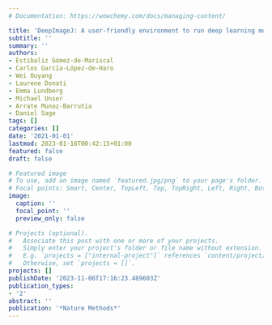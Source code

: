 ```yaml
---
# Documentation: https://wowchemy.com/docs/managing-content/

title: 'DeepImageJ: A user-friendly environment to run deep learning models in ImageJ'
subtitle: ''
summary: ''
authors:
- Estibaliz Gómez-de-Mariscal
- Carlos Garcı́a-López-de-Haro
- Wei Ouyang
- Laurene Donati
- Emma Lundberg
- Michael Unser
- Arrate Munoz-Barrutia
- Daniel Sage
tags: []
categories: []
date: '2021-01-01'
lastmod: 2023-01-16T00:42:15+01:00
featured: false
draft: false

# Featured image
# To use, add an image named `featured.jpg/png` to your page's folder.
# Focal points: Smart, Center, TopLeft, Top, TopRight, Left, Right, BottomLeft, Bottom, BottomRight.
image:
  caption: ''
  focal_point: ''
  preview_only: false

# Projects (optional).
#   Associate this post with one or more of your projects.
#   Simply enter your project's folder or file name without extension.
#   E.g. `projects = ["internal-project"]` references `content/project/deep-learning/index.md`.
#   Otherwise, set `projects = []`.
projects: []
publishDate: '2023-11-06T17:16:23.489603Z'
publication_types:
- '2'
abstract: ''
publication: '*Nature Methods*'
---
```

